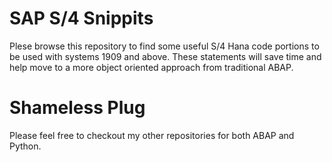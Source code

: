 # SAP S/4 Snippits

Plese browse this repository to find some useful S/4 Hana code portions to be used with systems 1909 and above. These statements will save time and help move to a more object oriented approach from traditional ABAP.

# Shameless Plug
Please feel free to checkout my other repositories for both ABAP and Python. 